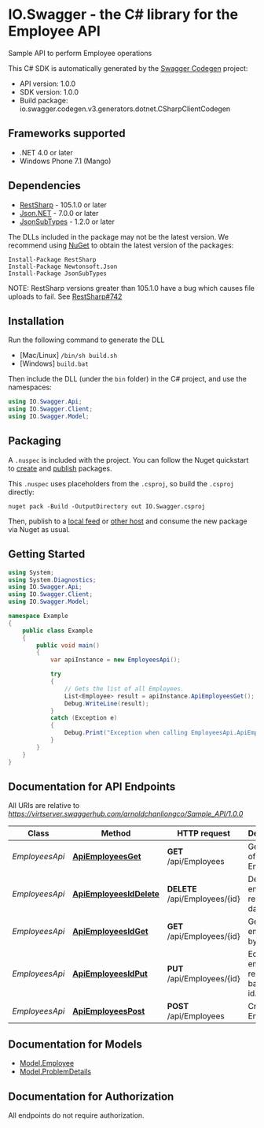 # IO.Swagger - the C# library for the Employee API

Sample API to perform Employee operations

This C# SDK is automatically generated by the [Swagger Codegen](https://github.com/swagger-api/swagger-codegen) project:

- API version: 1.0.0
- SDK version: 1.0.0
- Build package: io.swagger.codegen.v3.generators.dotnet.CSharpClientCodegen

<a name="frameworks-supported"></a>
## Frameworks supported
- .NET 4.0 or later
- Windows Phone 7.1 (Mango)

<a name="dependencies"></a>
## Dependencies
- [RestSharp](https://www.nuget.org/packages/RestSharp) - 105.1.0 or later
- [Json.NET](https://www.nuget.org/packages/Newtonsoft.Json/) - 7.0.0 or later
- [JsonSubTypes](https://www.nuget.org/packages/JsonSubTypes/) - 1.2.0 or later

The DLLs included in the package may not be the latest version. We recommend using [NuGet](https://docs.nuget.org/consume/installing-nuget) to obtain the latest version of the packages:
```
Install-Package RestSharp
Install-Package Newtonsoft.Json
Install-Package JsonSubTypes
```

NOTE: RestSharp versions greater than 105.1.0 have a bug which causes file uploads to fail. See [RestSharp#742](https://github.com/restsharp/RestSharp/issues/742)

<a name="installation"></a>
## Installation
Run the following command to generate the DLL
- [Mac/Linux] `/bin/sh build.sh`
- [Windows] `build.bat`

Then include the DLL (under the `bin` folder) in the C# project, and use the namespaces:
```csharp
using IO.Swagger.Api;
using IO.Swagger.Client;
using IO.Swagger.Model;
```
<a name="packaging"></a>
## Packaging

A `.nuspec` is included with the project. You can follow the Nuget quickstart to [create](https://docs.microsoft.com/en-us/nuget/quickstart/create-and-publish-a-package#create-the-package) and [publish](https://docs.microsoft.com/en-us/nuget/quickstart/create-and-publish-a-package#publish-the-package) packages.

This `.nuspec` uses placeholders from the `.csproj`, so build the `.csproj` directly:

```
nuget pack -Build -OutputDirectory out IO.Swagger.csproj
```

Then, publish to a [local feed](https://docs.microsoft.com/en-us/nuget/hosting-packages/local-feeds) or [other host](https://docs.microsoft.com/en-us/nuget/hosting-packages/overview) and consume the new package via Nuget as usual.

<a name="getting-started"></a>
## Getting Started

```csharp
using System;
using System.Diagnostics;
using IO.Swagger.Api;
using IO.Swagger.Client;
using IO.Swagger.Model;

namespace Example
{
    public class Example
    {
        public void main()
        {
            var apiInstance = new EmployeesApi();

            try
            {
                // Gets the list of all Employees.
                List<Employee> result = apiInstance.ApiEmployeesGet();
                Debug.WriteLine(result);
            }
            catch (Exception e)
            {
                Debug.Print("Exception when calling EmployeesApi.ApiEmployeesGet: " + e.Message );
            }
        }
    }
}
```

<a name="documentation-for-api-endpoints"></a>
## Documentation for API Endpoints

All URIs are relative to *https://virtserver.swaggerhub.com/arnoldchanliongco/Sample_API/1.0.0*

Class | Method | HTTP request | Description
------------ | ------------- | ------------- | -------------
*EmployeesApi* | [**ApiEmployeesGet**](docs/EmployeesApi.md#apiemployeesget) | **GET** /api/Employees | Gets the list of all Employees.
*EmployeesApi* | [**ApiEmployeesIdDelete**](docs/EmployeesApi.md#apiemployeesiddelete) | **DELETE** /api/Employees/{id} | Deletes employee record from database.
*EmployeesApi* | [**ApiEmployeesIdGet**](docs/EmployeesApi.md#apiemployeesidget) | **GET** /api/Employees/{id} | Gets employees by id.
*EmployeesApi* | [**ApiEmployeesIdPut**](docs/EmployeesApi.md#apiemployeesidput) | **PUT** /api/Employees/{id} | Edits employee record based on id.
*EmployeesApi* | [**ApiEmployeesPost**](docs/EmployeesApi.md#apiemployeespost) | **POST** /api/Employees | Creates an Employee.

<a name="documentation-for-models"></a>
## Documentation for Models

 - [Model.Employee](docs/Employee.md)
 - [Model.ProblemDetails](docs/ProblemDetails.md)

<a name="documentation-for-authorization"></a>
## Documentation for Authorization

All endpoints do not require authorization.
